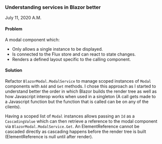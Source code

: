 ### Understanding services in Blazor better
July 11, 2020 A.M.

#### Problem

A modal component which:
+ Only allows a single instance to be displayed.
+ Is connected to the Flux store and can react to state changes.
+ Renders a defined layout specific to the calling component.

#### Solution

Refactor `BlazorModal.ModalService` to manage scoped instances of `Modal` components with `Add` and `Get` methods. I chose this approach as I started to understand better the order in which Blazor builds the render tree as well as how Javascript interop works when used in a singleton (A call gets made to a Javascript function but the function that is called can be on any of the clients). 

Having a scoped list of `Modal` instances allows passing an `Id` as a `CascadingValue` which can then retrieve a reference to the modal component via `BlazorModal.ModalService.Get`. An ElementReference cannot be cascaded directly as cascading happens before the render tree is built (ElementReference is null until after render).
